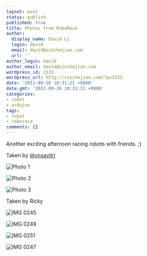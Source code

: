 ```yaml
---
layout: post
status: publish
published: true
title: Photos from RoboRace
author:
  display_name: David Li
  login: david
  email: david@xinchejian.com
  url: ''
author_login: david
author_email: david@xinchejian.com
wordpress_id: 1533
wordpress_url: http://xinchejian.com/?p=1533
date: '2011-09-26 18:31:21 +0800'
date_gmt: '2011-09-26 10:31:21 +0800'
categories:
- robot
- arduino
tags:
- robot
- roborace
comments: []
---
```

<p>Another exciting afternoon racing robots with friends. ;) </p></p>
<p>Taken by <a href="https://twitter.com/vnsavitri">@vnsavitri</a></p>
<p><img style="display:block; margin-left:auto; margin-right:auto;" src="http://xinchejian.com/wp-content/uploads/2011/09/photo-1.jpg" alt="Photo 1" title="photo 1.JPG" border="0"/></p>
<p><img style="display:block; margin-left:auto; margin-right:auto;" src="http://xinchejian.com/wp-content/uploads/2011/09/photo-2.jpg" alt="Photo 2" title="photo 2.JPG" border="0"/></p>
<p><img style="display:block; margin-left:auto; margin-right:auto;" src="http://xinchejian.com/wp-content/uploads/2011/09/photo-3.jpg" alt="Photo 3" title="photo 3.JPG" border="0"/></p>
<p>Taken by Ricky</p></p>
<p><img style="display:block; margin-left:auto; margin-right:auto;" src="http://xinchejian.com/wp-content/uploads/2011/09/IMG_0245.jpg" alt="IMG 0245" title="IMG_0245.JPG" border="0"/></p>
<p><img style="display:block; margin-left:auto; margin-right:auto;" src="http://xinchejian.com/wp-content/uploads/2011/09/IMG_02491.jpg" alt="IMG 0249" title="IMG_0249.JPG" border="0"/></p>
<p><img style="display:block; margin-left:auto; margin-right:auto;" src="http://xinchejian.com/wp-content/uploads/2011/09/IMG_0251.jpg" alt="IMG 0251" title="IMG_0251.JPG" border="0"/></p>
<p><img style="display:block; margin-left:auto; margin-right:auto;" src="http://xinchejian.com/wp-content/uploads/2011/09/IMG_0247.jpg" alt="IMG 0247" title="IMG_0247.JPG" border="0"/></p>
